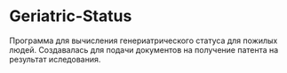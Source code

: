 # Geriatric-Status

Программа для вычисления генериатрического статуса для пожилых людей. Создавалась для подачи документов на получение патента на результат иследования.

